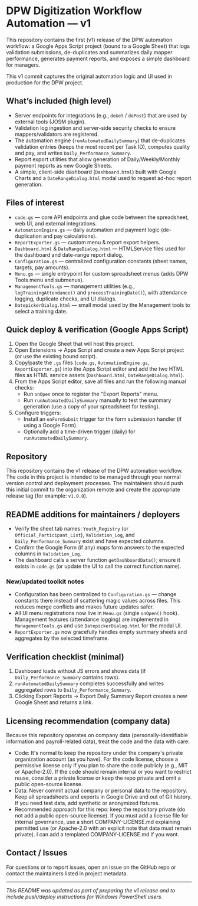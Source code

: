 # DPW Digitization Workflow Automation — v1

This repository contains the first (v1) release of the DPW automation workflow: a Google Apps Script project (bound to a Google Sheet) that logs validation submissions, de-duplicates and summarizes daily mapper performance, generates payment reports, and exposes a simple dashboard for managers.

This v1 commit captures the original automation logic and UI used in production for the DPW project.

## What’s included (high level)

- Server endpoints for integrations (e.g., `doGet` / `doPost`) that are used by external tools (JOSM plugin).
- Validation log ingestion and server-side security checks to ensure mappers/validators are registered.
- The automation engine (`runAutomatedDailySummary`) that de-duplicates validation entries (keeps the most recent per Task ID), computes quality and pay, and writes `Daily_Performance_Summary`.
- Report export utilities that allow generation of Daily/Weekly/Monthly payment reports as new Google Sheets.
- A simple, client-side dashboard (`Dashboard.html`) built with Google Charts and a `DateRangeDialog.html` modal used to request ad-hoc report generation.

## Files of interest

- `code.gs` — core API endpoints and glue code between the spreadsheet, web UI, and external integrations.
- `AutomationEngine.gs` — daily automation and payment logic (de-duplication and pay calculations).
- `ReportExporter.gs` — custom menu & report export helpers.
- `Dashboard.html` & `DateRangeDialog.html` — HTMLService files used for the dashboard and date-range report dialog.
 - `Configuration.gs` — centralized configuration constants (sheet names, targets, pay amounts).
 - `Menu.gs` — single entrypoint for custom spreadsheet menus (adds DPW Tools menu and submenus).
 - `ManagementTools.gs` — management utilities (e.g., `logTrainingAttendance()` and `processTrainingDate()`), with attendance logging, duplicate checks, and UI dialogs.
 - `DatepickerDialog.html` — small modal used by the Management tools to select a training date.

## Quick deploy & verification (Google Apps Script)

1. Open the Google Sheet that will host this project.
2. Open Extensions → Apps Script and create a new Apps Script project (or use the existing bound script).
3. Copy/paste the `.gs` files (`code.gs`, `AutomationEngine.gs`, `ReportExporter.gs`) into the Apps Script editor and add the two HTML files as HTML service assets (`Dashboard.html`, `DateRangeDialog.html`).
4. From the Apps Script editor, save all files and run the following manual checks:
    - Run `onOpen` once to register the "Export Reports" menu.
    - Run `runAutomatedDailySummary` manually to test the summary generation (use a copy of your spreadsheet for testing).
5. Configure triggers:
    - Install an `onFormSubmit` trigger for the form submission handler (if using a Google Form).
    - Optionally add a time-driven trigger (daily) for `runAutomatedDailySummary`.

## Repository

This repository contains the v1 release of the DPW automation workflow. The code in this project is intended to be managed through your normal version control and deployment processes. The maintainers should push this initial commit to the organization remote and create the appropriate release tag (for example: `v1.0.0`).

## README additions for maintainers / deployers

- Verify the sheet tab names: `Youth_Registry` (or `Official_Participant_List`), `Validation_Log`, and `Daily_Performance_Summary` exist and have expected columns.
- Confirm the Google Form (if any) maps form answers to the expected columns in `Validation_Log`.
- The dashboard calls a server function `getDashboardData()`; ensure it exists in `code.gs` (or update the UI to call the correct function name).

### New/updated toolkit notes

- Configuration has been centralized to `Configuration.gs` — change constants there instead of scattering magic values across files. This reduces merge conflicts and makes future updates safer.
- All UI menu registrations now live in `Menu.gs` (single `onOpen()` hook). Management features (attendance logging) are implemented in `ManagementTools.gs` and use `DatepickerDialog.html` for the modal UI.
- `ReportExporter.gs` now gracefully handles empty summary sheets and aggregates by the selected timeframe.

## Verification checklist (minimal)

1. Dashboard loads without JS errors and shows data (if `Daily_Performance_Summary` contains rows).
2. `runAutomatedDailySummary` completes successfully and writes aggregated rows to `Daily_Performance_Summary`.
3. Clicking Export Reports → Export Daily Summary Report creates a new Google Sheet and returns a link.

<!-- Next steps removed by request -->

## Licensing recommendation (company data)

Because this repository operates on company data (personally-identifiable information and payroll-related data), treat the code and the data with care:

- Code: It's normal to keep the repository under the company's private organization account (as you have). For the code license, choose a permissive license only if you plan to share the code publicly (e.g., MIT or Apache-2.0). If the code should remain internal or you want to restrict reuse, consider a private license or keep the repo private and omit a public open-source license.
- Data: Never commit actual company or personal data to the repository. Keep all spreadsheets and exports in Google Drive and out of Git history. If you need test data, add synthetic or anonymized fixtures.
- Recommended approach for this repo: keep the repository private (do not add a public open-source license). If you must add a license file for internal governance, use a short COMPANY-LICENSE.md explaining permitted use (or Apache-2.0 with an explicit note that data must remain private). I can add a templated COMPANY-LICENSE.md if you want.

## Contact / Issues

For questions or to report issues, open an issue on the GitHub repo or contact the maintainers listed in project metadata.

---
_This README was updated as part of preparing the v1 release and to include push/deploy instructions for Windows PowerShell users._